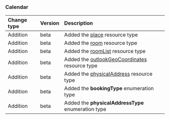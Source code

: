 ### Calendar

| **Change type** | **Version** | **Description** |
|:---|:---|:---|
|Addition|beta|Added the [place](/graph/api/resources/place?view=graph-rest-beta) resource type|
|Addition|beta|Added the [room](/graph/api/resources/room?view=graph-rest-beta) resource type|
|Addition|beta|Added the [roomList](/graph/api/resources/roomList?view=graph-rest-beta) resource type|
|Addition|beta|Added the [outlookGeoCoordinates](/graph/api/resources/outlookGeoCoordinates?view=graph-rest-beta) resource type|
|Addition|beta|Added the [physicalAddress](/graph/api/resources/physicalAddress?view=graph-rest-beta) resource type|
|Addition|beta|Added the **bookingType** enumeration type|
|Addition|beta|Added the **physicalAddressType** enumeration type|
